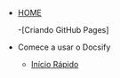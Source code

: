 <!-- docs/_sidebar.md -->
- [HOME](README.md)

  -[Criando GitHub Pages]   

- Comece a usar o Docsify
  - [Início Rápido](iniciorapido.md "Início rápido")
 

